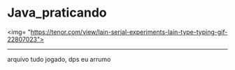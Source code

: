 # Java_praticando
<img= "https://tenor.com/view/lain-serial-experiments-lain-type-typing-gif-22807023">

---

arquivo tudo jogado, dps eu arrumo
